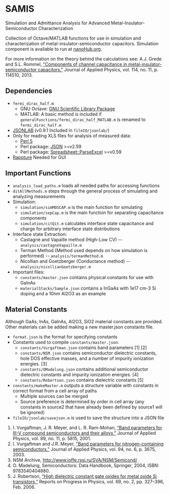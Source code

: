 SAMIS
=====

Simulation and Admittance Analysis for Advanced Metal-Insulator-Semiconductor Characterization

Collection of Octave/MATLAB functions for use in simulation and characterization of metal-insulator-semiconductor capacitors. Simulation component is available to run at [nanoHub.org](https://nanohub.org/tools/samis/).

For more information on the theory behind the calculations see:
A.J. Grede and S.L. Rommel, ["Components of channel capacitance in metal-insulator-semiconductor capacitors."](http://dx.doi.org/10.1063/1.4821835) Journal of Applied Physics, vol.  114, no. 11, p. 114510, 2013.

Dependencies
------------

* `fermi_dirac_half.m`
    + GNU Octave: [GNU Scientific Library Package](http://octave.sourceforge.net/gsl/)
    + MATLAB: A basic method is included if `generalFunctions/fermi_dirac_half_MATLAB.m` is renamed to `fermi_dirac_half.m`
* [JSONLAB](http://iso2mesh.sourceforge.net/cgi-bin/index.cgi?jsonlab) (v0.9.1 Included in `fileIO/jsonlab/`)
* Only for reading XLS files for analysis of measured data:
    + [Perl 5](http://perl.org)
    + Perl package: [JSON](http://search.cpan.org/dist/JSON/) >=v2.59
    + Perl package: [Spreadsheet::ParseExcel](http://search.cpan.org/dist/Spreadsheet-ParseExcel/) >=v0.59
* [Rappture](http://www.rapture.org) Needed for GUI

Important Functions
-------------------
* `analysis_load_paths.m` loads all needed paths for accessing functions
* `ditAllMethods.m` steps through the general process of simulating and analyzing measurements
* Simulation:
    + `simulation/simMOSCAP.m` is the main function for simulating
    + `simulation/sepCap.m` is the main function for separating capacitance components
    + `simulation/citQit.m` calculates interface state capacitance and charge for arbitrary interface state distributions
* Interface state Extraction:
    + Castagné and Vapaille method (High-Low CV) -- `analysis/castagneVapaille.m`
    + Terman Method (Method used depends on how simulation is performed) -- `analysis/termanMethod.m`
    + Nicollian and Goetzberger (Conductance method) -- `analysis/nicollianGoetzberger.m`
* Important files:
    + `constants/master.json` contains physical constants for use with GaInAs
    + `materialStacks/Sample.json` contains a InGaAs with 1e17 cm-3 Si doping and a 10nm Al2O3 as an example

Material Constants
------------------

Although GaAs, InAs, GaInAs, Al2O3, SiO2 material constants are provided. Other materials can be added making a new master.json constants file.

* `format.json` is the format for specifying constants
* Constants used to compile `constants/master.json`:
    + `constants/Vurgaftman.json` contains band parameters [1] [2]
    + `constants/NSM.json` contains semiconductor dielectric constants, hole DOS effective masses, and a number of impurity ionization energies. [3]
    + `constants/OMadelung.json` contains additional semiconductor dielectric constants and impurity ionization energies. [4]
    + `constants/Robertson.json` contains dielectric constants [5]
* `constants/makeMaster.m` outputs a structure variable with constants in correct format from a cell array of paths
    + Multiple sources can be merged
    + Source preference is determined by order in cell array (any constants in source2 that have already been defined by source1 will be ignored)
* `fileIO/jsonlab/savejson.m` is used to save the structure into a JSON file

1. I. Vurgaftman, J. R. Meyer, and L. R. Ram-Mohan, [“Band parameters for III-V compound semiconductors and their alloys,”](http://dx.doi.org/10.1063/1.1368156) Journal of Applied Physics, vol. 89, no. 11, p. 5815, 2001.
2. I. Vurgaftman and J.R. Meyer, ["Band parameters for nitrogen-containing semiconductors."](http://dx.doi.org/10.1063/1.1600519) Journal of Applied Physics, vol. 94, no. 6, p. 3675, 2003.
3. NSM Archive, http://www.ioffe.rssi.ru/SVA/NSM/Semicond/
4. O. Madelung, Semiconductors: Data Handbook, Springer, 2004, ISBN: 9783540404880.
5. J. Robertson, [“High dielectric constant gate oxides for metal oxide Si transistors,”](http://dx.doi.org/10.1088/0034-4885/69/2/R02) Reports on Progress in Physics, vol. 69, no. 2, pp. 327–396, Feb. 2006.
